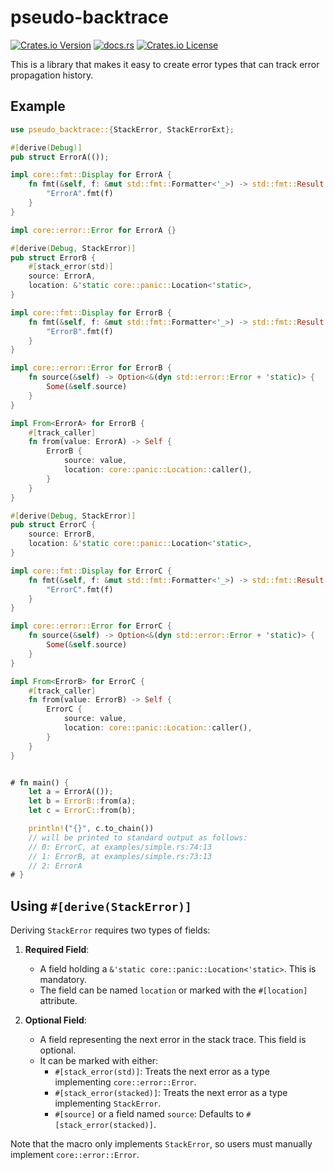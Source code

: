 # pseudo-backtrace

[![Crates.io Version](https://img.shields.io/crates/v/pseudo-backtrace)](https://crates.io/crates/pseudo-backtrace)
[![docs.rs](https://img.shields.io/docsrs/pseudo-backtrace)](https://docs.rs/pseudo-backtrace/latest/pseudo_backtrace/)
[![Crates.io License](https://img.shields.io/crates/l/pseudo-backtrace)](https://github.com/tunamaguro/pseudo-backtrace/blob/main/LICENSE-MIT)


This is a library that makes it easy to create error types that can track error propagation history.

## Example

```rust
use pseudo_backtrace::{StackError, StackErrorExt};

#[derive(Debug)]
pub struct ErrorA(());

impl core::fmt::Display for ErrorA {
    fn fmt(&self, f: &mut std::fmt::Formatter<'_>) -> std::fmt::Result {
        "ErrorA".fmt(f)
    }
}

impl core::error::Error for ErrorA {}

#[derive(Debug, StackError)]
pub struct ErrorB {
    #[stack_error(std)]
    source: ErrorA,
    location: &'static core::panic::Location<'static>,
}

impl core::fmt::Display for ErrorB {
    fn fmt(&self, f: &mut std::fmt::Formatter<'_>) -> std::fmt::Result {
        "ErrorB".fmt(f)
    }
}

impl core::error::Error for ErrorB {
    fn source(&self) -> Option<&(dyn std::error::Error + 'static)> {
        Some(&self.source)
    }
}

impl From<ErrorA> for ErrorB {
    #[track_caller]
    fn from(value: ErrorA) -> Self {
        ErrorB {
            source: value,
            location: core::panic::Location::caller(),
        }
    }
}

#[derive(Debug, StackError)]
pub struct ErrorC {
    source: ErrorB,
    location: &'static core::panic::Location<'static>,
}

impl core::fmt::Display for ErrorC {
    fn fmt(&self, f: &mut std::fmt::Formatter<'_>) -> std::fmt::Result {
        "ErrorC".fmt(f)
    }
}

impl core::error::Error for ErrorC {
    fn source(&self) -> Option<&(dyn std::error::Error + 'static)> {
        Some(&self.source)
    }
}

impl From<ErrorB> for ErrorC {
    #[track_caller]
    fn from(value: ErrorB) -> Self {
        ErrorC {
            source: value,
            location: core::panic::Location::caller(),
        }
    }
}


# fn main() {
    let a = ErrorA(());
    let b = ErrorB::from(a);
    let c = ErrorC::from(b);

    println!("{}", c.to_chain())
    // will be printed to standard output as follows:
    // 0: ErrorC, at examples/simple.rs:74:13
    // 1: ErrorB, at examples/simple.rs:73:13
    // 2: ErrorA
# }
```

## Using `#[derive(StackError)]`

Deriving `StackError` requires two types of fields:

1. **Required Field**:
   - A field holding a `&'static core::panic::Location<'static>`. This is mandatory.
   - The field can be named `location` or marked with the `#[location]` attribute.

2. **Optional Field**:
   - A field representing the next error in the stack trace. This field is optional.
   - It can be marked with either:
     - `#[stack_error(std)]`: Treats the next error as a type implementing `core::error::Error`.
     - `#[stack_error(stacked)]`: Treats the next error as a type implementing `StackError`.
     - `#[source]` or a field named `source`: Defaults to `#[stack_error(stacked)]`.

Note that the macro only implements `StackError`, so users must manually implement `core::error::Error`.
